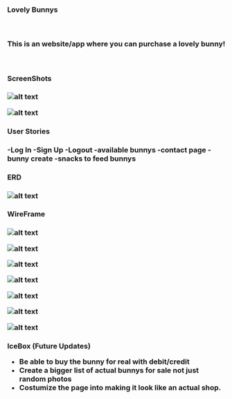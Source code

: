 <h3>Lovely Bunnys<h3/>
<br/>
<p>This is an website/app where you can purchase a lovely bunny!<p/>
<br/>
<h3> ScreenShots <h3/>

![alt text](image.png)

![alt text](image-1.png)

<h3>User Stories<h3/>

-Log In
-Sign Up
-Logout
-available bunnys
-contact page
-bunny create
-snacks to feed bunnys

<h3>ERD<h3/>

![alt text](image-2.png)

<h3>WireFrame<h3/>

![alt text](image-3.png)

![alt text](image-4.png)

![alt text](image-5.png)

![alt text](image-6.png)

![alt text](image-7.png)

![alt text](image-8.png)

![alt text](image-9.png)

<h3>IceBox (Future Updates)

- Be able to buy the bunny for real with debit/credit
- Create a bigger list of actual bunnys for sale not just random photos
- Costumize the page into making it look like an actual shop.
